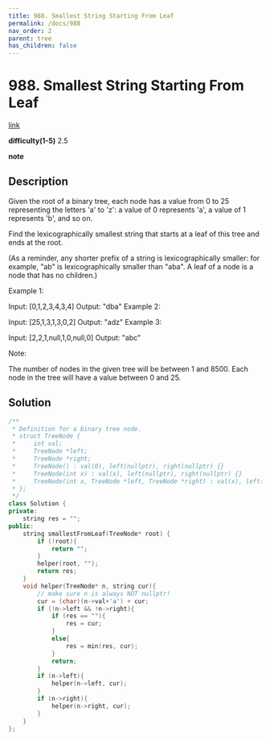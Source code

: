 ```yaml
---
title: 988. Smallest String Starting From Leaf
permalink: /docs/988
nav_order: 2
parent: tree
has_children: false
---
```

# 988. Smallest String Starting From Leaf
[link](https://leetcode.com/problems/smallest-string-starting-from-leaf/)

**difficulty(1-5)**
2.5

**note**

## Description
Given the root of a binary tree, each node has a value from 0 to 25 representing the letters 'a' to 'z': a value of 0 represents 'a', a value of 1 represents 'b', and so on.

Find the lexicographically smallest string that starts at a leaf of this tree and ends at the root.

(As a reminder, any shorter prefix of a string is lexicographically smaller: for example, "ab" is lexicographically smaller than "aba".  A leaf of a node is a node that has no children.)

 

Example 1:



Input: [0,1,2,3,4,3,4]
Output: "dba"
Example 2:



Input: [25,1,3,1,3,0,2]
Output: "adz"
Example 3:



Input: [2,2,1,null,1,0,null,0]
Output: "abc"
 

Note:

The number of nodes in the given tree will be between 1 and 8500.
Each node in the tree will have a value between 0 and 25.

## Solution
```c++
/**
 * Definition for a binary tree node.
 * struct TreeNode {
 *     int val;
 *     TreeNode *left;
 *     TreeNode *right;
 *     TreeNode() : val(0), left(nullptr), right(nullptr) {}
 *     TreeNode(int x) : val(x), left(nullptr), right(nullptr) {}
 *     TreeNode(int x, TreeNode *left, TreeNode *right) : val(x), left(left), right(right) {}
 * };
 */
class Solution {
private:
    string res = "";
public:
    string smallestFromLeaf(TreeNode* root) {
        if (!root){
            return "";
        }
        helper(root, "");
        return res;
    }
    void helper(TreeNode* n, string cur){
        // make sure n is always NOT nullptr!
        cur = (char)(n->val+'a') + cur;
        if (!n->left && !n->right){
            if (res == ""){
                res = cur;
            }
            else{
                res = min(res, cur);
            }
            return;
        }
        if (n->left){
            helper(n->left, cur);
        }
        if (n->right){
            helper(n->right, cur);
        }
    }
};
```
